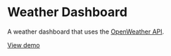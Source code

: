 # Weather Dashboard

A weather dashboard that uses the <a href="https://openweathermap.org/" target="_blank">OpenWeather API</a>.

<a href="https://weather.jamescarmichael.ca/" target="_blank">View demo</a>
